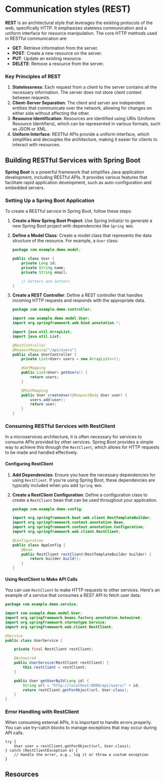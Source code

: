 # Communication styles (REST)

**REST** is an architectural style that leverages the existing protocols of the web, specifically HTTP. It emphasizes stateless communication and a uniform interface for resource manipulation. The core HTTP methods used in RESTful communication are:

- **GET**: Retrieve information from the server.
- **POST**: Create a new resource on the server.
- **PUT**: Update an existing resource.
- **DELETE**: Remove a resource from the server.

### Key Principles of REST

1. **Statelessness**: Each request from a client to the server contains all the necessary information. The server does not store client context between requests.
2. **Client-Server Separation**: The client and server are independent entities that communicate over the network, allowing for changes on either side without affecting the other.
3. **Resource Identification**: Resources are identified using URIs (Uniform Resource Identifiers), which can be represented in various formats, such as JSON or XML.
4. **Uniform Interface**: RESTful APIs provide a uniform interface, which simplifies and decouples the architecture, making it easier for clients to interact with resources.

## Building RESTful Services with Spring Boot

**Spring Boot** is a powerful framework that simplifies Java application development, including RESTful APIs. It provides various features that facilitate rapid application development, such as auto-configuration and embedded servers.

### Setting Up a Spring Boot Application

To create a RESTful service in Spring Boot, follow these steps:

1. **Create a New Spring Boot Project**:
   Use Spring Initializr to generate a new Spring Boot project with dependencies like `Spring Web`.

2. **Define a Model Class**:
   Create a model class that represents the data structure of the resource. For example, a `User` class:

   ```java
   package com.example.demo.model;

   public class User {
       private Long id;
       private String name;
       private String email;

       // Getters and Setters
   }
   ```

3. **Create a REST Controller**:
   Define a REST controller that handles incoming HTTP requests and responds with the appropriate data.

   ```java
   package com.example.demo.controller;

   import com.example.demo.model.User;
   import org.springframework.web.bind.annotation.*;

   import java.util.ArrayList;
   import java.util.List;

   @RestController
   @RequestMapping("/api/users")
   public class UserController {
       private List<User> users = new ArrayList<>();

       @GetMapping
       public List<User> getUsers() {
           return users;
       }

       @PostMapping
       public User createUser(@RequestBody User user) {
           users.add(user);
           return user;
       }
   }
   ```

### Consuming RESTful Services with RestClient

In a microservices architecture, it is often necessary for services to consume APIs provided by other services. Spring Boot provides a simple way to achieve this through the `RestClient`, which allows for HTTP requests to be made and handled effectively.

#### Configuring RestClient

1. **Add Dependencies**:
   Ensure you have the necessary dependencies for using `RestClient`. If you're using Spring Boot, these dependencies are typically included when you add `Spring Web`.

2. **Create a RestClient Configuration**:
   Define a configuration class to create a `RestClient` bean that can be used throughout your application.

   ```java
   package com.example.demo.config;

   import org.springframework.boot.web.client.RestTemplateBuilder;
   import org.springframework.context.annotation.Bean;
   import org.springframework.context.annotation.Configuration;
   import org.springframework.web.client.RestClient;

   @Configuration
   public class AppConfig {
       @Bean
       public RestClient restClient(RestTemplateBuilder builder) {
           return builder.build();
       }
   }
   ```

#### Using RestClient to Make API Calls

You can use `RestClient` to make HTTP requests to other services. Here's an example of a service that consumes a REST API to fetch user data:

```java
package com.example.demo.service;

import com.example.demo.model.User;
import org.springframework.beans.factory.annotation.Autowired;
import org.springframework.stereotype.Service;
import org.springframework.web.client.RestClient;

@Service
public class UserService {

    private final RestClient restClient;

    @Autowired
    public UserService(RestClient restClient) {
        this.restClient = restClient;
    }

    public User getUserById(Long id) {
        String url = "http://localhost:8080/api/users/" + id;
        return restClient.getForObject(url, User.class);
    }
}
```

### Error Handling with RestClient

When consuming external APIs, it is important to handle errors properly. You can use try-catch blocks to manage exceptions that may occur during API calls.

```
try {
    User user = restClient.getForObject(url, User.class);
} catch (RestClientException e) {
    // Handle the error, e.g., log it or throw a custom exception
}
```

## Resources